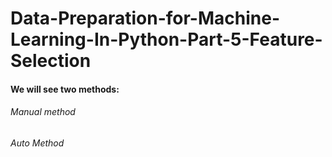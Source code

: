 # Data-Preparation-for-Machine-Learning-In-Python-Part-5-Feature-Selection
#### We will see two methods:
###### Manual method
###### Auto Method
